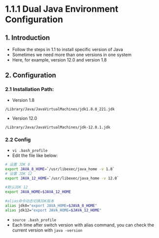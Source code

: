 # 1.1.1 Dual Java Environment Configuration

## 1. Introduction

* Follow the steps in 1.1 to install specific version of Java
* Sometimes we need more than one versions in one system
* Here, for example, version 12.0 and version 1.8

## 2. Configuration

### 2.1 Installation Path:

* Version 1.8

`/Library/Java/JavaVirtualMachines/jdk1.8.0_221.jdk`

* Version 12.0

`/Library/Java/JavaVirtualMachines/jdk-12.0.1.jdk`

### 2.2 Config

* `vi .bash_profile`
* Edit the file like below:

```bash
# 设置 JDK 8
export JAVA_8_HOME=`/usr/libexec/java_home -v 1.8`
# 设置 JDK 12
export JAVA_12_HOME=`/usr/libexec/java_home -v 12.0`
  
#默认JDK 12
export JAVA_HOME=$JAVA_12_HOME
  
#alias命令动态切换JDK版本
alias jdk8="export JAVA_HOME=$JAVA_8_HOME"
alias jdk12="export JAVA_HOME=$JAVA_12_HOME"
```

* `source .bash_profile`
* Each time after switch version with alias command, you can check the current version with `java -version`

